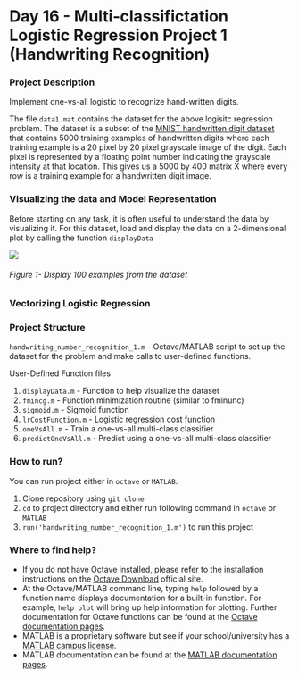 # Day 16 - Multi-classifictation Logistic Regression Project 1 (Handwriting Recognition)

### Project Description
Implement one-vs-all logistic to recognize hand-written digits.

The file `data1.mat` contains the dataset for the above logisitc regression problem. The dataset is a subset of the [MNIST handwritten digit dataset](http://yann.lecun.com/exdb/mnist/) that contains 5000 training examples of handwritten digits where each training example is a 20 pixel by 20 pixel grayscale image of the digit. Each pixel is represented by a floating point number indicating the grayscale intensity at that location. This gives us a 5000 by 400 matrix X where every row is a training example for a handwritten digit image.

### Visualizing the data and Model Representation
Before starting on any task, it is often useful to understand the data by visualizing it. For this dataset, load and display the data on a 2-dimensional plot by calling the function `displayData`

![](https://github.com/kritanjalijain/100_Days_0f_ML/blob/master/Day21_Projects/handwritten_digit_recognition_backpropagation/results/V1.png)

###### Figure 1- Display 100 examples from the dataset

### Vectorizing Logistic Regression



### Project Structure 

`handwriting_number_recognition_1.m` - Octave/MATLAB script to set up the dataset for the problem and make calls to user-defined functions.

User-Defined Function files
1. `displayData.m` - Function to help visualize the dataset
1. `fmincg.m` - Function minimization routine (similar to fminunc)
1. `sigmoid.m` - Sigmoid function
1. `lrCostFunction.m` - Logistic regression cost function
1. `oneVsAll.m` - Train a one-vs-all multi-class classifier
1. `predictOneVsAll.m` - Predict using a one-vs-all multi-class classifier

### How to run?
You can run project either in `octave` or `MATLAB`. 
1. Clone repository using `git clone `
2. `cd` to project directory and either run following command in `octave` or `MATLAB`
2. `run('handwriting_number_recognition_1.m')` to run this project

### Where to find help?
* If you do not have Octave installed, please refer to the installation instructions on the [Octave Download](https://www.gnu.org/software/octave/download.html) official site.
* At the Octave/MATLAB command line, typing `help` followed by a function name displays documentation for a built-in function. For example, `help plot` will bring up help information for plotting. Further documentation for Octave functions can be found at the [Octave documentation pages](https://octave.org/doc/v5.2.0/). 
* MATLAB is a proprietary software but see if your school/university has a [MATLAB campus license](https://in.mathworks.com/academia/tah-support-program/eligibility.html). 
* MATLAB documentation can be found at the [MATLAB documentation pages](https://in.mathworks.com/help/matlab/?refresh=true).
